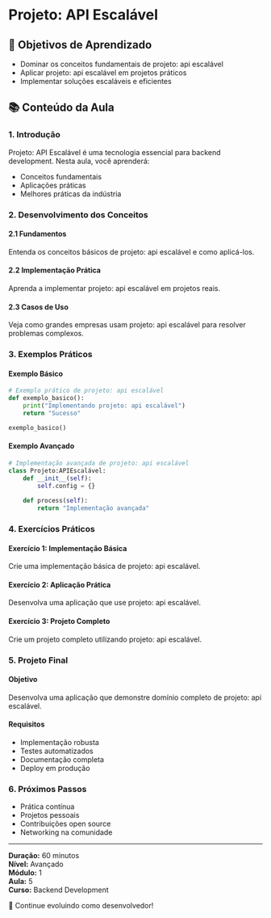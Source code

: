 # Projeto: API Escalável

## 🎯 Objetivos de Aprendizado
- Dominar os conceitos fundamentais de projeto: api escalável
- Aplicar projeto: api escalável em projetos práticos
- Implementar soluções escaláveis e eficientes

## 📚 Conteúdo da Aula

### 1. Introdução
Projeto: API Escalável é uma tecnologia essencial para backend development. Nesta aula, você aprenderá:

- Conceitos fundamentais
- Aplicações práticas
- Melhores práticas da indústria

### 2. Desenvolvimento dos Conceitos

#### 2.1 Fundamentos
Entenda os conceitos básicos de projeto: api escalável e como aplicá-los.

#### 2.2 Implementação Prática
Aprenda a implementar projeto: api escalável em projetos reais.

#### 2.3 Casos de Uso
Veja como grandes empresas usam projeto: api escalável para resolver problemas complexos.

### 3. Exemplos Práticos

#### Exemplo Básico
```python
# Exemplo prático de projeto: api escalável
def exemplo_basico():
    print("Implementando projeto: api escalável")
    return "Sucesso"

exemplo_basico()
```

#### Exemplo Avançado
```python
# Implementação avançada de projeto: api escalável
class Projeto:APIEscalável:
    def __init__(self):
        self.config = {}
    
    def process(self):
        return "Implementação avançada"
```

### 4. Exercícios Práticos

#### Exercício 1: Implementação Básica
Crie uma implementação básica de projeto: api escalável.

#### Exercício 2: Aplicação Prática
Desenvolva uma aplicação que use projeto: api escalável.

#### Exercício 3: Projeto Completo
Crie um projeto completo utilizando projeto: api escalável.

### 5. Projeto Final

#### Objetivo
Desenvolva uma aplicação que demonstre domínio completo de projeto: api escalável.

#### Requisitos
- Implementação robusta
- Testes automatizados
- Documentação completa
- Deploy em produção

### 6. Próximos Passos

- Prática contínua
- Projetos pessoais
- Contribuições open source
- Networking na comunidade

---

**Duração:** 60 minutos  
**Nível:** Avançado  
**Módulo:** 1  
**Aula:** 5  
**Curso:** Backend Development

🎉 Continue evoluindo como desenvolvedor!
